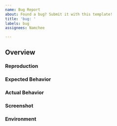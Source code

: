 ```yaml
---
name: Bug Report
about: Found a bug? Submit it with this template!
title: 'bug: '
labels: bug
assignees: Namchee

---
```


<!-- Please delete all sections that doesn't have any content. Use conventional commit style for the title -->

## Overview

<!-- Describe the issue here -->

### Reproduction

<!--
Steps to reproduce the behavior:
1. Go to '...'
2. Click on '....'
3. Scroll down to '....'
4. See error

-->

### Expected Behavior

<!-- A clear and concise description of what you expected to happen. -->

### Actual Behavior

<!-- A clear and concise description of what actually happens. -->

### Screenshot

<!-- If applicable, add screenshots to help explain your problem. -->

### Environment

<!--
 - Node Version: v14.16
 - Package Manager: [e.g. chrome, safari]
-->
